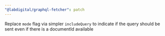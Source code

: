 ```yaml
---
"@labdigital/graphql-fetcher": patch
---
```


Replace `mode` flag via simpler `includeQuery` to indicate if the query should be sent even if there is a documentId available
